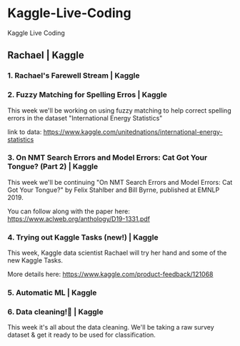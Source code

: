 # Kaggle-Live-Coding
Kaggle Live Coding

## Rachael | Kaggle

### 1. Rachael's Farewell Stream | Kaggle

### 2. Fuzzy Matching for Spelling Erros | Kaggle

This week we'll be working on using fuzzy matching to help correct spelling errors in the dataset "International Energy Statistics" 

link to data: https://www.kaggle.com/unitednations/international-energy-statistics


### 3. On NMT Search Errors and Model Errors: Cat Got Your Tongue? (Part 2) | Kaggle

This week we'll be continuing "On NMT Search Errors and Model Errors: Cat Got Your Tongue?" by Felix Stahlber and Bill Byrne, published at EMNLP 2019. 

You can follow along with the paper here: https://www.aclweb.org/anthology/D19-1331.pdf

### 4. Trying out Kaggle Tasks (new!) | Kaggle

This week, Kaggle data scientist Rachael will try her hand and some of the new Kaggle Tasks. 

More details here: https://www.kaggle.com/product-feedback/121068


### 5. Automatic ML | Kaggle

### 6. Data cleaning!🧹 | Kaggle

This week it's all about the data cleaning. We'll be taking a raw survey dataset & get it ready to be used for classification.
